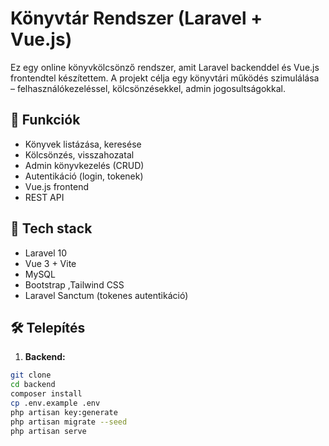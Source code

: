 # Könyvtár Rendszer (Laravel + Vue.js)

Ez egy online könyvkölcsönző rendszer, amit Laravel backenddel és Vue.js frontendtel készítettem. A projekt célja egy könyvtári működés szimulálása – felhasználókezeléssel, kölcsönzésekkel, admin jogosultságokkal.

## 🚀 Funkciók

- Könyvek listázása, keresése
- Kölcsönzés, visszahozatal
- Admin könyvkezelés (CRUD)
- Autentikáció (login, tokenek)
- Vue.js frontend
- REST API

## 🧪 Tech stack

- Laravel 10
- Vue 3 + Vite
- MySQL
- Bootstrap ,Tailwind CSS
- Laravel Sanctum (tokenes autentikáció)

## 🛠 Telepítés

1. **Backend:**
```bash
git clone 
cd backend
composer install
cp .env.example .env
php artisan key:generate
php artisan migrate --seed
php artisan serve
